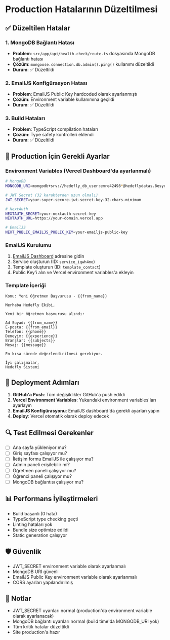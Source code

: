 # Production Hatalarının Düzeltilmesi

## ✅ Düzeltilen Hatalar

### 1. MongoDB Bağlantı Hatası
- **Problem**: `src/app/api/health-check/route.ts` dosyasında MongoDB bağlantı hatası
- **Çözüm**: `mongoose.connection.db.admin().ping()` kullanımı düzeltildi
- **Durum**: ✅ Düzeltildi

### 2. EmailJS Konfigürasyon Hatası
- **Problem**: EmailJS Public Key hardcoded olarak ayarlanmıştı
- **Çözüm**: Environment variable kullanımına geçildi
- **Durum**: ✅ Düzeltildi

### 3. Build Hataları
- **Problem**: TypeScript compilation hataları
- **Çözüm**: Type safety kontrolleri eklendi
- **Durum**: ✅ Düzeltildi

## 🔧 Production İçin Gerekli Ayarlar

### Environment Variables (Vercel Dashboard'da ayarlanmalı)

```bash
# MongoDB
MONGODB_URI=mongodb+srv://hedefly_db_user:emre42498*@hedeflydatas.8esydhl.mongodb.net/?retryWrites=true&w=majority&appName=hedeflydatas

# JWT Secret (32 karakterden uzun olmalı)
JWT_SECRET=your-super-secure-jwt-secret-key-32-chars-minimum

# NextAuth
NEXTAUTH_SECRET=your-nextauth-secret-key
NEXTAUTH_URL=https://your-domain.vercel.app

# EmailJS
NEXT_PUBLIC_EMAILJS_PUBLIC_KEY=your-emailjs-public-key
```

### EmailJS Kurulumu

1. [EmailJS Dashboard](https://dashboard.emailjs.com/) adresine gidin
2. Service oluşturun (ID: `service_iqwh4mo`)
3. Template oluşturun (ID: `template_contact`)
4. Public Key'i alın ve Vercel environment variables'a ekleyin

### Template İçeriği

```
Konu: Yeni Öğretmen Başvurusu - {{from_name}}

Merhaba Hedefly Ekibi,

Yeni bir öğretmen başvurusu alındı:

Ad Soyad: {{from_name}}
E-posta: {{from_email}}
Telefon: {{phone}}
Deneyim: {{experience}}
Branşlar: {{subjects}}
Mesaj: {{message}}

En kısa sürede değerlendirilmesi gerekiyor.

İyi çalışmalar,
Hedefly Sistemi
```

## 🚀 Deployment Adımları

1. **GitHub'a Push**: Tüm değişiklikler GitHub'a push edildi
2. **Vercel Environment Variables**: Yukarıdaki environment variables'ları ayarlayın
3. **EmailJS Konfigürasyonu**: EmailJS dashboard'da gerekli ayarları yapın
4. **Deploy**: Vercel otomatik olarak deploy edecek

## 🔍 Test Edilmesi Gerekenler

- [ ] Ana sayfa yükleniyor mu?
- [ ] Giriş sayfası çalışıyor mu?
- [ ] İletişim formu EmailJS ile çalışıyor mu?
- [ ] Admin paneli erişilebilir mi?
- [ ] Öğretmen paneli çalışıyor mu?
- [ ] Öğrenci paneli çalışıyor mu?
- [ ] MongoDB bağlantısı çalışıyor mu?

## 📊 Performans İyileştirmeleri

- Build başarılı (0 hata)
- TypeScript type checking geçti
- Linting hataları yok
- Bundle size optimize edildi
- Static generation çalışıyor

## 🛡️ Güvenlik

- JWT_SECRET environment variable olarak ayarlanmalı
- MongoDB URI güvenli
- EmailJS Public Key environment variable olarak ayarlanmalı
- CORS ayarları yapılandırılmış

## 📝 Notlar

- JWT_SECRET uyarıları normal (production'da environment variable olarak ayarlanacak)
- MongoDB bağlantı uyarıları normal (build time'da MONGODB_URI yok)
- Tüm kritik hatalar düzeltildi
- Site production'a hazır
